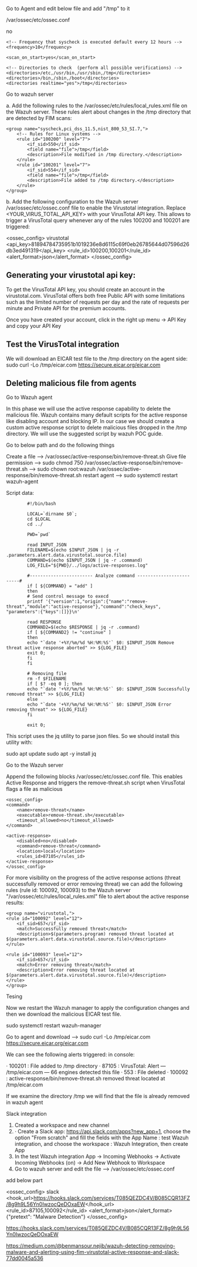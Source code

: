 Go to Agent and edit below file and add "<directories realtime="yes">/tmp</directories>" to it

/var/ossec/etc/ossec.conf

  <!-- File integrity monitoring -->
  <syscheck>
    <disabled>no</disabled>

    <!-- Frequency that syscheck is executed default every 12 hours -->
    <frequency>10</frequency>

    <scan_on_start>yes</scan_on_start>

    <!-- Directories to check  (perform all possible verifications) -->
    <directories>/etc,/usr/bin,/usr/sbin,/tmp</directories>
    <directories>/bin,/sbin,/boot</directories>
    <directories realtime="yes">/tmp</directories>


Go to wazuh server

a. Add the following rules to the /var/ossec/etc/rules/local_rules.xml file on the Wazuh server. These rules alert about changes in the /tmp directory that are detected by FIM scans:

    <group name="syscheck,pci_dss_11.5,nist_800_53_SI.7,">
        <!-- Rules for Linux systems -->
        <rule id="100200" level="7">
            <if_sid>550</if_sid>
            <field name="file">/tmp</field>
            <description>File modified in /tmp directory.</description>
        </rule>
        <rule id="100201" level="7">
            <if_sid>554</if_sid>
            <field name="file">/tmp</field>
            <description>File added to /tmp directory.</description>
        </rule>
    </group>


b. Add the following configuration to the Wazuh server /var/ossec/etc/ossec.conf file to enable the Virustotal integration. Replace <YOUR_VIRUS_TOTAL_API_KEY> with your VirusTotal API key. This allows to trigger a VirusTotal query whenever any of the rules 100200 and 100201 are triggered:

<ossec_config>
<integration>
    <name>virustotal</name>
    <api_key>81894784735951b1019236e8d6115c69f0eb26785644d07596d26db3ed491319</api_key> <!-- Replace with your VirusTotal API key -->
    <rule_id>100200,100201</rule_id>
    <alert_format>json</alert_format>
</integration>
</ossec_config>

## Generating your virustotal api key:

To get the VirusTotal API key, you should create an account in the virustotal.com. VirusTotal offers both free Public API with some limitations such as the limited number of requests per day and the rate of requests per minute and Private API for the premium accounts.

Once you have created your account, click in the right up menu -> API Key and copy your API Key

## Test the VirusTotal integration

We will download an EICAR test file to the /tmp directory on the agent side:
sudo curl -Lo /tmp/eicar.com https://secure.eicar.org/eicar.com


## Deleting malicious file from agents


Go to Wazuh agent

In this phase we will use the active response capability to delete the malicious file. Wazuh contains many default scripts for the active response like disabling account and blocking IP. In our case we should create a custom active response script to delete malicious files dropped in the /tmp directory. We will use the suggested script by wazuh POC guide.

Go to below path and do the following things

Create a file --> /var/ossec/active-response/bin/remove-threat.sh
Give file permission --> sudo chmod 750 /var/ossec/active-response/bin/remove-threat.sh
--> sudo chown root:wazuh /var/ossec/active-response/bin/remove-threat.sh
restart agent --> sudo systemctl restart wazuh-agent

Script data:

            #!/bin/bash

            LOCAL=`dirname $0`;
            cd $LOCAL
            cd ../

            PWD=`pwd`

            read INPUT_JSON
            FILENAME=$(echo $INPUT_JSON | jq -r .parameters.alert.data.virustotal.source.file)
            COMMAND=$(echo $INPUT_JSON | jq -r .command)
            LOG_FILE="${PWD}/../logs/active-responses.log"

            #------------------------ Analyze command -------------------------#
            if [ ${COMMAND} = "add" ]
            then
            # Send control message to execd
            printf '{"version":1,"origin":{"name":"remove-threat","module":"active-response"},"command":"check_keys", "parameters":{"keys":[]}}\n'

            read RESPONSE
            COMMAND2=$(echo $RESPONSE | jq -r .command)
            if [ ${COMMAND2} != "continue" ]
            then
            echo "`date '+%Y/%m/%d %H:%M:%S'` $0: $INPUT_JSON Remove threat active response aborted" >> ${LOG_FILE}
            exit 0;
            fi
            fi

            # Removing file
            rm -f $FILENAME
            if [ $? -eq 0 ]; then
            echo "`date '+%Y/%m/%d %H:%M:%S'` $0: $INPUT_JSON Successfully removed threat" >> ${LOG_FILE}
            else
            echo "`date '+%Y/%m/%d %H:%M:%S'` $0: $INPUT_JSON Error removing threat" >> ${LOG_FILE}
            fi

            exit 0;


This script uses the jq utility to parse json files. So we should install this utility with:

sudo apt update
sudo apt -y install jq


Go to the Wazuh server

Append the following blocks /var/ossec/etc/ossec.conf file. This enables Active Response and triggers the remove-threat.sh script when VirusTotal flags a file as malicious

    <ossec_config>
    <command>
        <name>remove-threat</name>
        <executable>remove-threat.sh</executable>
        <timeout_allowed>no</timeout_allowed>
    </command>

    <active-response>
        <disabled>no</disabled>
        <command>remove-threat</command>
        <location>local</location>
        <rules_id>87105</rules_id>
    </active-response>
    </ossec_config>

For more visibility on the progress of the active response actions (threat successfully removed or error removing threat) we can add the following rules (rule id: 100092, 100093) to the Wazuh server "/var/ossec/etc/rules/local_rules.xml" file to alert about the active response results:

    <group name="virustotal,">
    <rule id="100092" level="12">
        <if_sid>657</if_sid>
        <match>Successfully removed threat</match>
        <description>$(parameters.program) removed threat located at $(parameters.alert.data.virustotal.source.file)</description>
    </rule>

    <rule id="100093" level="12">
        <if_sid>657</if_sid>
        <match>Error removing threat</match>
        <description>Error removing threat located at $(parameters.alert.data.virustotal.source.file)</description>
    </rule>
    </group>


Tesing

Now we restart the Wazuh manager to apply the configuration changes and then we download the malicious EICAR test file.


sudo systemctl restart wazuh-manager

Go to agent and download --> sudo curl -Lo /tmp/eicar.com https://secure.eicar.org/eicar.com

We can see the following alerts triggered: in console:

· 100201 : File added to /tmp directory
· 87105 : VirusTotal: Alert — /tmp/eicar.com — 66 engines detected this file
· 553 : File deleted
· 100092 : active-response/bin/remove-threat.sh removed threat located at /tmp/eicar.com

If we examine the directory /tmp we will find that the file is already removed in wazuh agent


Slack integration


1. Created a workspace and new channel
2. · Create a Slack app: https://api.slack.com/apps?new_app=1, choose the option "From scratch" and fill the fields with the App Name : test Wazuh integration, and choose the workspace : Wazuh Integration, then create App
3. In the test Wazuh integration App -> Incoming Webhooks -> Activate Incoming Webhooks (on) -> Add New Webhook to Workspace
4. Go to wazuh server and edit the file --> /var/ossec/etc/ossec.conf

add below part

<ossec_config>
    <integration>
        <name>slack</name>
        <hook_url>https://hooks.slack.com/services/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</hook_url>
        <rule_id>87105,100092</rule_id>
        <alert_format>json</alert_format>
        <options>{"pretext": "Malware Detection"}</options> <!-- Replace with your custom JSON object -->
    </integration>
</ossec_config>

https://hooks.slack.com/services/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




https://medium.com/@benmansour.nejib/wazuh-detecting-removing-malware-and-alerting-using-fim-virustotal-active-response-and-slack-77dd0045a536